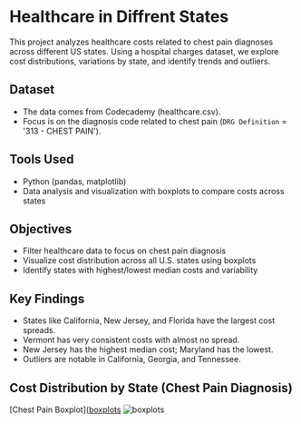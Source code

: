 # Healthcare in Diffrent States

This project analyzes healthcare costs related to chest pain diagnoses across different US states. Using a hospital charges dataset, we explore cost distributions, variations by state, and identify trends and outliers.

## Dataset

- The data comes from Codecademy (healthcare.csv).
- Focus is on the diagnosis code related to chest pain (`DRG Definition` = '313 - CHEST PAIN').

## Tools Used

- Python (pandas, matplotlib)
- Data analysis and visualization with boxplots to compare costs across states

## Objectives

- Filter healthcare data to focus on chest pain diagnosis
- Visualize cost distribution across all U.S. states using boxplots
- Identify states with highest/lowest median costs and variability

## Key Findings

- States like California, New Jersey, and Florida have the largest cost spreads.
- Vermont has very consistent costs with almost no spread.
- New Jersey has the highest median cost; Maryland has the lowest.
- Outliers are notable in California, Georgia, and Tennessee.

## Cost Distribution by State (Chest Pain Diagnosis)

[Chest Pain Boxplot]([boxplots](https://github.com/user-attachments/assets/50c4b86b-f97b-492c-b8ff-cb5b150f6f06)
![boxplots](https://github.com/user-attachments/assets/50c4b86b-f97b-492c-b8ff-cb5b150f6f06)
